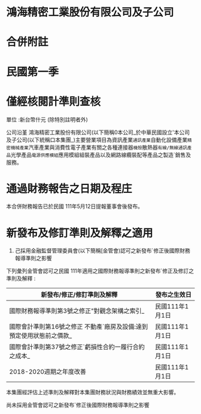 # 鴻海精密工業股份有限公司及子公司

# 合併附註

# 民國第一季

# 僅經核閱計準則查核

單位 :新台幣什元 (除特別註明者外)

公司沿堇 鴻海精密工業股份有限公司(以下簡稱0本公司_於中華民國設立'本公司及子公司(以下統稱口本集團_)主要營業項目為資訊產業`通訊產業`自動化設備產業`精密機械產業`汽車產業與消費性電子產業有關之各種連接器`機殼`散熱器`有線/無線通訊產品`光學產品`電源供應模組`應用模組組裝產品以及網路線纜裝配等產品之製造`銷售及服務。

# 通過財務報告之日期及程庄

本合併財務報告已於民國 111年5月12日提報董事會後發布。

# 新發布及修訂準則及解釋之適用

1. 己採用金融監督管理委員會(以下簡稱[金管會)認可之新發布`修正後國際財務報導準則之影饗

下列彙列金管會認可之民國 111年適用之國際財務報導準則之新發布`修正及修訂之準則及解釋 :

|新發布/修正/修訂準則及解釋|發布之生效日|
|---|---|
|國際財務報導準則第3號之修正"對觀念架構之索引_|民國111年1月1日|
|國際會計準則第16號之修正 不動產`廠房及設備:達到預定使用狀態前之價款_|民國111年1月1日|
|國際會計準則第37號之修正`虧損性合約一履行合約之成本_|民國111年1月1日|
|2018-2020週期之年度改善|民國111年1月1日|

本集團經評估上述準則及解釋對本集團財務狀況與財務績效並無重大影響。

尚未採用金管會認可之新發布`修正後國際財務報導準則之影饗